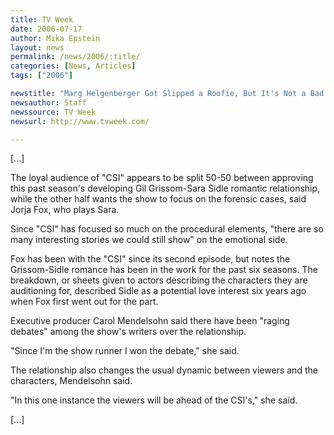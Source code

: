```yaml
---
title: TV Week
date: 2006-07-17
author: Mika Epstein
layout: news
permalink: /news/2006/:title/
categories: [News, Articles]
tags: ["2006"]

newstitle: "Marg Helgenberger Got Slipped a Roofie, But It's Not a Bad Thing  "
newsauthor: Staff  
newssource: TV Week  
newsurl: http://www.tvweek.com/  

---
```


[...]

The loyal audience of "CSI" appears to be split 50-50 between approving this past season's developing Gil Grissom-Sara Sidle romantic relationship, while the other half wants the show to focus on the forensic cases, said Jorja Fox, who plays Sara.

Since "CSI" has focused so much on the procedural elements, "there are so many interesting stories we could still show" on the emotional side.

Fox has been with the "CSI" since its second episode, but notes the Grissom-Sidle romance has been in the work for the past six seasons. The breakdown, or sheets given to actors describing the characters they are auditioning for, described Sidle as a potential love interest six years ago when Fox first went out for the part.

Executive producer Carol Mendelsohn said there have been "raging debates" among the show's writers over the relationship.

"Since I'm the show runner I won the debate," she said.

The relationship also changes the usual dynamic between viewers and the characters, Mendelsohn said.

"In this one instance the viewers will be ahead of the CSI's," she said.

[...]

